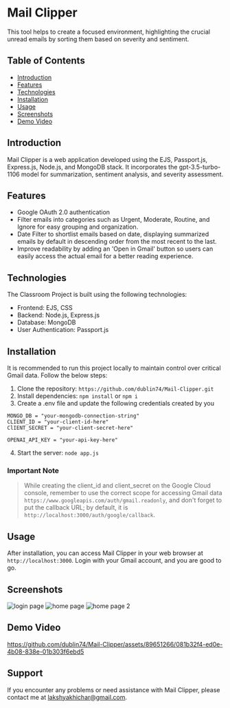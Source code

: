 # Mail Clipper

This tool helps to create a focused environment, highlighting the crucial unread emails by sorting them based on severity and sentiment.


## Table of Contents

- [Introduction](#introduction)
- [Features](#features)
- [Technologies](#technologies)
- [Installation](#installation)
- [Usage](#usage)
- [Screenshots](#screenshots)
- [Demo Video](#demo-video)


## Introduction

Mail Clipper is a web application developed using the EJS, Passport.js, Express.js, Node.js, and MongoDB stack. It incorporates the gpt-3.5-turbo-1106 model for summarization, sentiment analysis, and severity assessment.

## Features

- Google OAuth 2.0 authentication
- Filter emails into categories such as Urgent, Moderate, Routine, and Ignore for easy grouping and organization.
- Date Filter to shortlist emails based on date, displaying summarized emails by default in descending order from the most recent to the last.
- Improve readability by adding an 'Open in Gmail' button so users can easily access the actual email for a better reading experience.

## Technologies

The Classroom Project is built using the following technologies:

- Frontend: EJS, CSS
- Backend: Node.js, Express.js
- Database: MongoDB 
- User Authentication: Passport.js

## Installation

It is recommended to run this project locally to maintain control over critical Gmail data.
Follow the below steps:

1. Clone the repository: ```https://github.com/dublin74/Mail-Clipper.git```
2. Install dependencies: ```npm install``` or ```npm i```
3. Create a .env file and update the following credentials created by you
```
MONGO_DB = "your-mongodb-connection-string"
CLIENT_ID = "your-client-id-here"
ClIENT_SECRET = "your-client-secret-here"

OPENAI_API_KEY = "your-api-key-here"
```
4. Start the server: ```node app.js```

### Important Note

> While creating the client_id and client_secret on the Google Cloud console, remember to use the correct scope for accessing Gmail data ```https://www.googleapis.com/auth/gmail.readonly```, and don't forget to put the callback URL; by default, it is ```http://localhost:3000/auth/google/callback```.

## Usage

After installation, you can access Mail Clipper in your web browser at ```http://localhost:3000```. Login with your Gmail account, and you are good to go. 

## Screenshots
![login page](https://github.com/dublin74/Mail-Clipper/assets/89651266/c4efeaaf-169c-4b94-8436-492a35272f73)
![home page](https://github.com/dublin74/Mail-Clipper/assets/89651266/a23771aa-ecdf-4ee4-ae68-6979e43d50ee)
![home page 2](https://github.com/dublin74/Mail-Clipper/assets/89651266/778e5771-4d24-4983-bed1-c176f43c5c09)

## Demo Video


https://github.com/dublin74/Mail-Clipper/assets/89651266/081b32f4-ed0e-4b08-838e-01b303f6ebd5









## Support

If you encounter any problems or need assistance with Mail Clipper, please contact me at lakshyakhichar@gmail.com.
